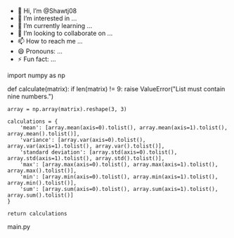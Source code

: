 - 👋 Hi, I’m @Shawtj08
- 👀 I’m interested in ...
- 🌱 I’m currently learning ...
- 💞️ I’m looking to collaborate on ...
- 📫 How to reach me ...
- 😄 Pronouns: ...
- ⚡ Fun fact: ...

<!---
Shawtj08/Shawtj08 is a ✨ special ✨ repository because its `README.md` (this file) appears on your GitHub profile.
You can click the Preview link to take a look at your changes.
--->


import numpy as np

def calculate(matrix):
    if len(matrix) != 9:
        raise ValueError("List must contain nine numbers.")
    
    array = np.array(matrix).reshape(3, 3)
    
    calculations = {
        'mean': [array.mean(axis=0).tolist(), array.mean(axis=1).tolist(), array.mean().tolist()],
        'variance': [array.var(axis=0).tolist(), array.var(axis=1).tolist(), array.var().tolist()],
        'standard deviation': [array.std(axis=0).tolist(), array.std(axis=1).tolist(), array.std().tolist()],
        'max': [array.max(axis=0).tolist(), array.max(axis=1).tolist(), array.max().tolist()],
        'min': [array.min(axis=0).tolist(), array.min(axis=1).tolist(), array.min().tolist()],
        'sum': [array.sum(axis=0).tolist(), array.sum(axis=1).tolist(), array.sum().tolist()]
    }
    
    return calculations
main.py
